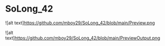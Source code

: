 # SoLong_42

![alt text]https://github.com/mboy29/SoLong_42/blob/main/Preview.png

![alt text]https://github.com/mboy29/SoLong_42/blob/main/PreviewOutput.png
